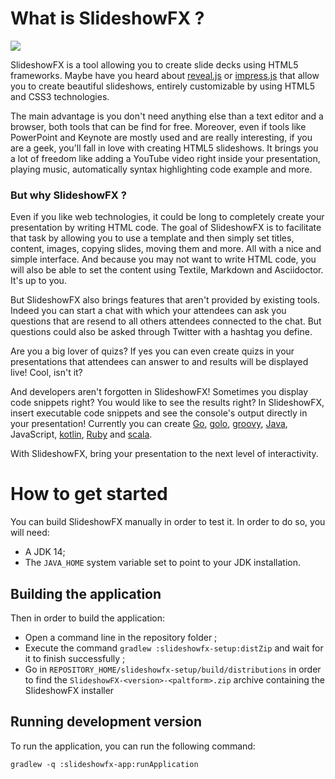 # What is SlideshowFX ?

![](https://github.com/twasyl/SlideshowFX/workflows/CI/badge.svg?branch=master)

SlideshowFX is a tool allowing you to create slide decks using HTML5 frameworks. Maybe have you heard about 
[reveal.js](http://lab.hakim.se/reveal-js/) or [impress.js](https://github.com/bartaz/impress.js/) that allow you to 
create beautiful slideshows, entirely customizable by using HTML5 and CSS3 technologies.

The main advantage is you don't need anything else than a text editor and a browser, both tools that can be find for free. 
Moreover, even if tools like PowerPoint and Keynote are mostly used and are really interesting, if you are a geek, 
you'll fall in love with creating HTML5 slideshows. It brings you a lot of freedom like adding a YouTube video right 
inside your presentation, playing music, automatically syntax highlighting code example and more.

### But why SlideshowFX ?

Even if you like web technologies, it could be long to completely create your presentation by writing HTML code. The 
goal of SlideshowFX is to facilitate that task by allowing you to use a template and then simply set titles, content, 
images, copying slides, moving them and more. All with a nice and simple interface. And because you may not want to 
write HTML code, you will also be able to set the content using Textile, Markdown and Asciidoctor. It's up to you.

But SlideshowFX also brings features that aren't provided by existing tools. Indeed you can start a chat with which your
attendees can ask you questions that are resend to all others attendees connected to the chat. But questions could also 
be asked through Twitter with a hashtag you define.

Are you a big lover of quizs? If yes you can even create quizs in your presentations that attendees can answer to and 
results will be displayed live! Cool, isn't it?

And developers aren't forgotten in SlideshowFX! Sometimes you display code snippets right? You would like to see the 
results right? In SlideshowFX, insert executable code snippets and see the console's output directly in your 
presentation! Currently you can create [Go](https://golang.org/), [golo](http://golo-lang.org/), 
[groovy](http://www.groovy-lang.org/), [Java](https://www.oracle.com/java/index.html), JavaScript, 
[kotlin](https://kotlinlang.org/), [Ruby](https://www.ruby-lang.org) and [scala](http://www.scala-lang.org/).

With SlideshowFX, bring your presentation to the next level of interactivity.

# How to get started

You can build SlideshowFX manually in order to test it. In order to do so, you will need:

* A JDK 14;
* The `JAVA_HOME` system variable set to point to your JDK installation.

## Building the application

Then in order to build the application:

* Open a command line in the repository folder ;
* Execute the command `gradlew :slideshowfx-setup:distZip` and wait for it to finish successfully ;
* Go in `REPOSITORY_HOME/slideshowfx-setup/build/distributions` in order to find the `SlideshowFX-<version>-<paltform>.zip` archive containing the SlideshowFX installer

## Running development version

To run the application, you can run the following command:

```shell script
gradlew -q :slideshowfx-app:runApplication
``` 